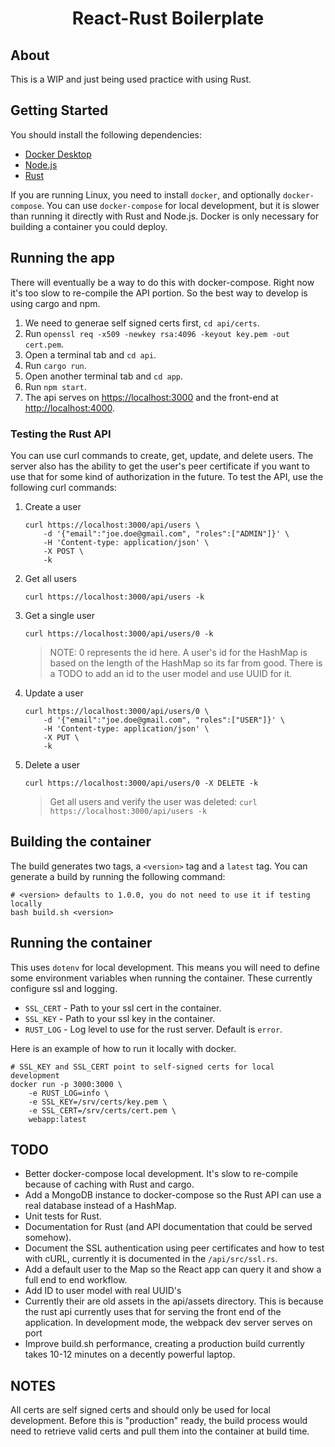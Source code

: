 <div align="center">
    <h1>React-Rust Boilerplate</h1>
</div>

## About
This is a WIP and just being used practice with using Rust.

## Getting Started
You should install the following dependencies:

- [Docker Desktop](https://www.docker.com/products/docker-desktop)
- [Node.js](https://nodejs.org/en/download/)
- [Rust](https://www.rust-lang.org/tools/install)

If you are running Linux, you need to install `docker`, and optionally `docker-compose`. You can use `docker-compose` for local development, but it is slower than running it directly with Rust and Node.js. Docker is only necessary for building a container you could deploy.

## Running the app
There will eventually be a way to do this with docker-compose. Right now it's too slow to re-compile the API portion. So the best way to develop is using cargo and npm.

1. We need to generae self signed certs first, `cd api/certs`.
2. Run `openssl req -x509 -newkey rsa:4096 -keyout key.pem -out cert.pem`.
3. Open a terminal tab and `cd api`.
4. Run `cargo run`.
5. Open another terminal tab and `cd app`.
6. Run `npm start`.
7. The api serves on [https://localhost:3000](https://localhost:3000) and the front-end at [http://localhost:4000](http://localhost:4000).

### Testing the Rust API
You can use curl commands to create, get, update, and delete users. The server also has the ability to get the user's peer certificate if you want to use that for some kind of authorization in the future. To test the API, use the following curl commands:

1. Create a user
    ```shell
    curl https://localhost:3000/api/users \
        -d '{"email":"joe.doe@gmail.com", "roles":["ADMIN"]}' \
        -H 'Content-type: application/json' \
        -X POST \
        -k
    ```
2. Get all users
    ```shell
    curl https://localhost:3000/api/users -k
    ```
3. Get a single user
    ```shell
    curl https://localhost:3000/api/users/0 -k
    ```
    > NOTE: 0 represents the id here. A user's id for the HashMap is based on the length of the HashMap so its far from good. There is a TODO to add an id to the user model and use UUID for it.
4. Update a user
    ```shell
    curl https://localhost:3000/api/users/0 \
        -d '{"email":"joe.doe@gmail.com", "roles":["USER"]}' \
        -H 'Content-type: application/json' \
        -X PUT \
        -k
    ```
5. Delete a user
    ```shell
    curl https://localhost:3000/api/users/0 -X DELETE -k
    ```
    > Get all users and verify the user was deleted: `curl https://localhost:3000/api/users -k`


## Building the container
The build generates two tags, a `<version>` tag and a `latest` tag. You can generate a build by running the following command:

```shell
# <version> defaults to 1.0.0, you do not need to use it if testing locally
bash build.sh <version>
```

## Running the container
This uses `dotenv` for local development. This means you will need to define some environment variables when running the container. These currently configure ssl and logging.

- `SSL_CERT` - Path to your ssl cert in the container.
- `SSL_KEY`  - Path to your ssl key in the container.
- `RUST_LOG` - Log level to use for the rust server. Default is `error`. 

Here is an example of how to run it locally with docker.

```shell
# SSL_KEY and SSL_CERT point to self-signed certs for local development
docker run -p 3000:3000 \
    -e RUST_LOG=info \
    -e SSL_KEY=/srv/certs/key.pem \
    -e SSL_CERT=/srv/certs/cert.pem \
    webapp:latest
```

## TODO
- Better docker-compose local development. It's slow to re-compile because of caching with Rust and cargo.
- Add a MongoDB instance to docker-compose so the Rust API can use a real database instead of a HashMap.
- Unit tests for Rust.
- Documentation for Rust (and API documentation that could be served somehow).
- Document the SSL authentication using peer certificates and how to test with cURL, currently it is documented in the `/api/src/ssl.rs`.
- Add a default user to the Map so the React app can query it and show a full end to end workflow.
- Add ID to user model with real UUID's
- Currently their are old assets in the api/assets directory. This is because the rust api currently uses that for serving the front end of the application. In development mode, the webpack dev server serves on port 
- Improve build.sh performance, creating a production build currently takes 10-12 minutes on a decently powerful laptop.

## NOTES
All certs are self signed certs and should only be used for local development. Before this is "production" ready, the build process would need to retrieve valid certs and pull them into the container at build time.
